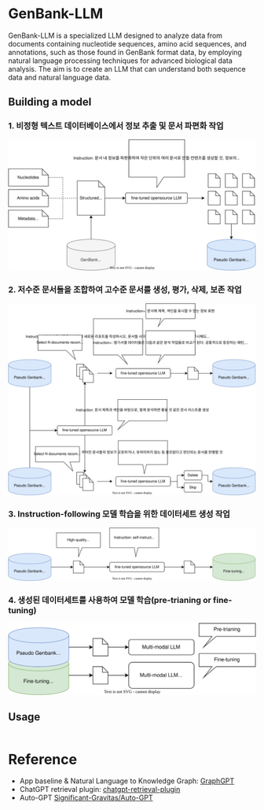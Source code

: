 # GenBank-LLM
GenBank-LLM is a specialized LLM designed to analyze data from documents containing nucleotide sequences, amino acid sequences, and annotations, such as those found in GenBank format data, by employing natural language processing techniques for advanced biological data analysis. The aim is to create an LLM that can understand both sequence data and natural language data.

## Building a model
### 1. 비정형 텍스트 데이터베이스에서 정보 추출 및 문서 파편화 작업
<p align="center">
  <img src="image/gbllm.drawio-fig1.svg" width="700" alt="">
</p>

### 2. 저수준 문서들을 조합하여 고수준 문서를 생성, 평가, 삭제, 보존 작업
<p align="center">
  <img src="image/gbllm.drawio-fig2.svg" width="700" alt="">
</p>

### 3. Instruction-following 모델 학습을 위한 데이터세트 생성 작업
<p align="center">
  <img src="image/gbllm.drawio-fig3.svg" width="700" alt="">
</p>

### 4. 생성된 데이터세트를 사용하여 모델 학습(pre-trianing or fine-tuning)
<p align="center">
  <img src="image/gbllm.drawio-fig4.svg" width="700" alt="">
</p>

## Usage
```

```

# Reference
- App baseline & Natural Language to Knowledge Graph: [GraphGPT](https://github.com/varunshenoy/GraphGPT)
- ChatGPT retrieval plugin: [chatgpt-retrieval-plugin](https://github.com/openai/chatgpt-retrieval-plugin)
- Auto-GPT [Significant-Gravitas/Auto-GPT](https://github.com/Significant-Gravitas/Auto-GPT)